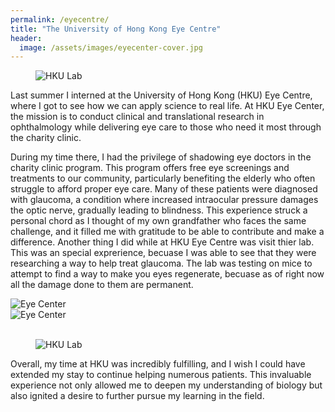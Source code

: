 ```yaml
---
permalink: /eyecentre/
title: "The University of Hong Kong Eye Centre"
header:
  image: /assets/images/eyecenter-cover.jpg
---
```



<figure style="width: 40%" class="align-right">
  <img src="{{ site.url }}{{ site.baseurl }}/assets/images/eyecenter-lab001.jpg" alt="HKU Lab">
</figure>
Last summer I interned at the University of Hong Kong (HKU) Eye Centre, where I got to see how we can apply science to real life. At HKU Eye Center, the mission is to conduct clinical and translational research in ophthalmology while delivering eye care to those who need it most through the charity clinic.

During my time there, I had the privilege of shadowing eye doctors in the charity clinic program. This program offers free eye screenings and treatments to our community, particularly benefiting the elderly who often struggle to afford proper eye care. Many of these patients were diagnosed with glaucoma, a condition where increased intraocular pressure damages the optic nerve, gradually leading to blindness. This experience struck a personal chord as I thought of my own grandfather who faces the same challenge, and it filled me with gratitude to be able to contribute and make a difference. Another thing I did while at HKU Eye Centre was visit thier lab. This was an special exprerience, becuase I was able to see that they were researching a way to help treat glaucoma. The lab was testing on mice to attempt to find a way to make you eyes regenerate, becuase as of right now all the damage done to them are permanent.


<div class="row">
  <div class="column" style="width: 50%;">
    <img src="{{ site.url }}{{ site.baseurl }}/assets/images/eyecenter002.jpg" alt="Eye Center">
  </div>
  <div class="column" style="width: 50%;">
    <img src="{{ site.url }}{{ site.baseurl }}/assets/images/eyecenter001.jpg" alt="Eye Center">
  </div>
</div>
<br />

<figure style="width: 50%" class="align-right">
  <img src="{{ site.url }}{{ site.baseurl }}/assets/images/eyecenter-lab002.jpg" alt="HKU Lab">
</figure>
Overall, my time at HKU was incredibly fulfilling, and I wish I could have extended my stay to continue helping numerous patients. This invaluable experience not only allowed me to deepen my understanding of biology but also ignited a desire to further pursue my learning in the field.

